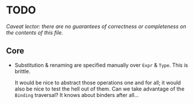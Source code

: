 # TODO

_Caveat lector: there are no guarantees of correctness or completeness on the contents of this file._


## Core

- Substitution & renaming are specified manually over `Expr` & `Type`. This is brittle.

  It would be nice to abstract those operations one and for all; it would also be nice to test the hell out of them. Can we take advantage of the `Binding` traversal? It knows about binders after all…
